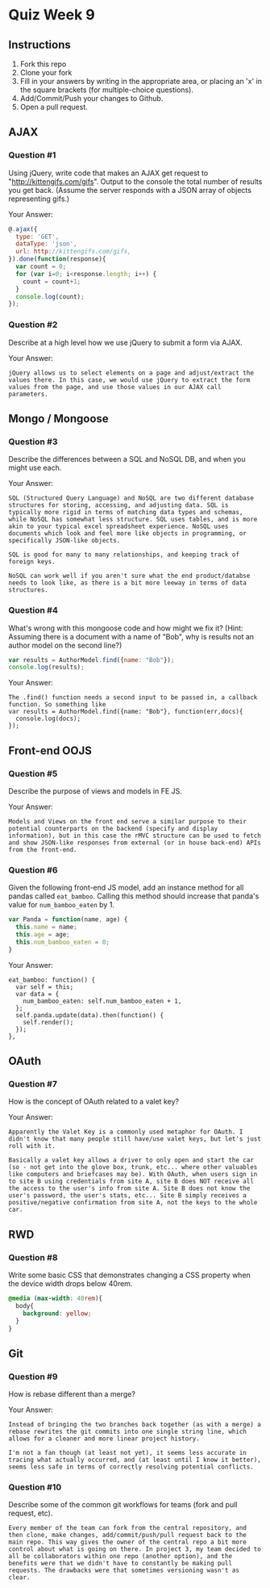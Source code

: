 # Quiz Week 9

## Instructions

1. Fork this repo
2. Clone your fork
3. Fill in your answers by writing in the appropriate area, or placing an 'x' in
the square brackets (for multiple-choice questions).
4. Add/Commit/Push your changes to Github.
5. Open a pull request.

## AJAX

### Question #1

Using jQuery, write code that makes an AJAX get request to "http://kittengifs.com/gifs". Output to the console the total number of results you get back. (Assume the server responds with a JSON array of objects representing gifs.)

Your Answer:
```js
@.ajax({
  type: 'GET',
  dataType: 'json',
  url: http://kittengifs.com/gifs,
}).done(function(response){
  var count = 0;
  for (var i=0; i<response.length; i++) {
    count = count+1;
  }
  console.log(count);
});
```

### Question #2

Describe at a high level how we use jQuery to submit a form via AJAX.

Your Answer:
```text
jQuery allows us to select elements on a page and adjust/extract the values there. In this case, we would use jQuery to extract the form values from the page, and use those values in our AJAX call parameters.

```


## Mongo / Mongoose

### Question #3

Describe the differences between a SQL and NoSQL DB, and when you might use each.

Your Answer:
```text
SQL (Structured Query Language) and NoSQL are two different database structures for storing, accessing, and adjusting data. SQL is typically more rigid in terms of matching data types and schemas, while NoSQL has somewhat less structure. SQL uses tables, and is more akin to your typical excel spreadsheet experience. NoSQL uses documents which look and feel more like objects in programming, or specifically JSON-like objects.

SQL is good for many to many relationships, and keeping track of foreign keys.

NoSQL can work well if you aren't sure what the end product/databse needs to look like, as there is a bit more leeway in terms of data structures.
```


### Question #4

What's wrong with this mongoose code and how might we fix it?
(Hint: Assuming there is a document with a name of "Bob", why is results not an author model on the second line?)

```js
var results = AuthorModel.find({name: "Bob"});
console.log(results);
```

Your Answer:
```text
The .find() function needs a second input to be passed in, a callback function. So something like
var results = AuthorModel.find({name: "Bob"}, function(err,docs){
  console.log(docs);
});
```

## Front-end OOJS

### Question #5

Describe the purpose of views and models in FE JS.

Your Answer:
```text
Models and Views on the front end serve a similar purpose to their potential counterparts on the backend (specify and display information), but in this case the rMVC structure can be used to fetch and show JSON-like responses from external (or in house back-end) APIs from the front-end.
```

### Question #6

Given the following front-end JS model, add an instance method for all pandas called `eat_bamboo`. Calling this method should increase that panda's value for `num_bamboo_eaten` by 1.

```js
var Panda = function(name, age) {
  this.name = name;
  this.age = age;
  this.num_bamboo_eaten = 0;
}
```

Your Answer:
```text
eat_bamboo: function() {
  var self = this;
  var data = {
    num_bamboo_eaten: self.num_bamboo_eaten + 1,
  };
  self.panda.update(data).then(function() {
    self.render();
  });
},
```


## OAuth

### Question #7

How is the concept of OAuth related to a valet key?

Your Answer:
```text
Apparently the Valet Key is a commonly used metaphor for OAuth. I didn't know that many people still have/use valet keys, but let's just roll with it.

Basically a valet key allows a driver to only open and start the car (so - not get into the glove box, trunk, etc... where other valuables like computers and briefcases may be). With OAuth, when users sign in to site B using credentials from site A, site B does NOT receive all the access to the user's info from site A. Site B does not know the user's password, the user's stats, etc... Site B simply receives a positive/negative confirmation from site A, not the keys to the whole car.
```


## RWD

### Question #8

Write some basic CSS that demonstrates changing a CSS property when the device width drops below 40rem.

```css
@media (max-width: 40rem){
  body{
    background: yellow;
  }
}
```

## Git

### Question #9

How is rebase different than a merge?

Your Answer:
```text
Instead of bringing the two branches back together (as with a merge) a rebase rewrites the git commits into one single string line, which allows for a cleaner and more linear project history.

I'm not a fan though (at least not yet), it seems less accurate in tracing what actually occurred, and (at least until I know it better), seems less safe in terms of correctly resolving potential conflicts.
```

### Question #10

Describe some of the common git workflows for teams (fork and pull request, etc).

```text
Every member of the team can fork from the central repository, and then clone, make changes, add/commit/push/pull request back to the main repo. This way gives the owner of the central repo a bit more control about what is going on there. In project 3, my team decided to all be collaborators within one repo (another option), and the benefits were that we didn't have to constantly be making pull requests. The drawbacks were that sometimes versioning wasn't as clear.
```
